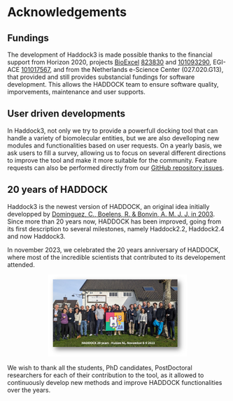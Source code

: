 # Acknowledgements

## Fundings

The development of Haddock3 is made possible thanks to the financial support from Horizon 2020, projects [BioExcel](https://www.bioexcel.eu) [823830](https://cordis.europa.eu/project/id/823830) and [101093290](https://cordis.europa.eu/project/id/101093290), EGI-ACE [101017567](https://cordis.europa.eu/project/id/101017567), and from the Netherlands e-Science Center (027.020.G13), that provided and still provides substancial fundings for software development.
This allows the HADDOCK team to ensure software quality, imporvements, maintenance and user supports.


## User driven developments

In Haddock3, not only we try to provide a powerfull docking tool that can handle a variety of biomolecular entities, but we are also develloping new modules and functionalities based on user requests.
On a yearly basis, we ask users to fill a survey, allowing us to focus on several different directions to improve the tool and make it more suitable for the community.
Feature requests can also be performed directly from our [GitHub repository issues](https://github.com/haddocking/haddock3/issues/new/choose).


## 20 years of HADDOCK

Haddock3 is the newest version of HADDOCK, an original idea initially developped by [Dominguez, C., Boelens, R. & Bonvin, A. M. J. J. in 2003](https://pubs.acs.org/doi/10.1021/ja026939x).
Since more than 20 years now, HADDOCK has been improved, going from its first description to several milestones, namely Haddock2.2, Haddock2.4 and now Haddock3.

In november 2023, we celebrated the 20 years anniversary of HADDOCK, where most of the incredible scientists that contributed to its developement attended.

<figure style="text-align: center;">
<img width="75%" src="./images/20-years-haddock.png" alt="photo 20 years haddock3">
</figure>

We wish to thank all the students, PhD candidates, PostDoctoral researchers for each of their contribution to the tool, as it allowed to continuously develop new methods and improve HADDOCK functionalities over the years.
